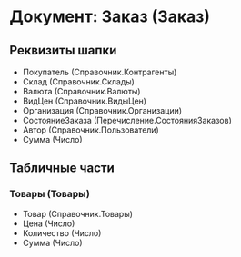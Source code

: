 # Документ: Заказ (Заказ)

## Реквизиты шапки

- Покупатель (Справочник.Контрагенты)
- Склад (Справочник.Склады)
- Валюта (Справочник.Валюты)
- ВидЦен (Справочник.ВидыЦен)
- Организация (Справочник.Организации)
- СостояниеЗаказа (Перечисление.СостоянияЗаказов)
- Автор (Справочник.Пользователи)
- Сумма (Число)

## Табличные части

### Товары (Товары)

- Товар (Справочник.Товары)
- Цена (Число)
- Количество (Число)
- Сумма (Число)

